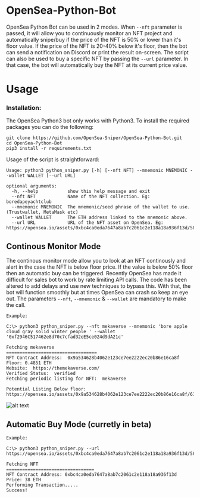 # OpenSea-Python-Bot
OpenSea Python Bot can be used in 2 modes. When `--nft` parameter is passed, it will allow you to continuously monitor an NFT project and automatically snipe/buy if the price of the NFT is 50% or lower than it's floor value. If the price of the NFT is 20-40% below it's floor, then the bot can send a notification on Discord or print the result on-screen. The script can also be used to buy a specific NFT by passing the `--url` parameter. In that case, the bot will automatically buy the NFT at its current price value. 

# Usage
### Installation:

The OpenSea Python3 bot only works with Python3. To install the required packages you can do the following:
```
git clone https://github.com/OpenSea-Sniper/OpenSea-Python-Bot.git
cd OpenSea-Python-Bot
pip3 install -r requirements.txt
```
Usage of the script is straightforward:
```
Usage: python3 python_sniper.py [-h] [--nft NFT] --mnemonic MNEMONIC --wallet WALLET [--url URL]

optional arguments:
  -h, --help           show this help message and exit
  --nft NFT            Name of the NFT collection. Eg: boredapeyachtclub
  --mnemonic MNEMONIC  The mnemonic/seed phrase of the wallet to use.(Trustwallet, MetaMask etc)
  --wallet WALLET      The ETH address linked to the mnemonic above.
  --url URL            URL of the NFT asset on OpenSea. Eg: https://opensea.io/assets/0xbc4ca0eda7647a8ab7c2061c2e118a18a936f13d/5875

```

## Continous Monitor Mode
The continous monitor mode allow you to look at an NFT continously and alert in the case the NFT is below floor price. If the value is below 50% floor then an automatic buy can be triggered. Recently OpenSea has made it difficult for sales bot to work by rate limiting API calls. The code has been altered to add delays and use new techniques to bypass this. With that, the bot will function smoothly but at times OpenSea can crash so keep an eye out. The parameters `--nft`, `--mnemonic` & `--wallet` are mandatory to make the call.
```
Example:

C:\> python3 python_sniper.py --nft mekaverse --mnemonic 'bore apple cloud gray solid winter people ' --wallet '0xf2946C517462e8d70c7cfad32eE5ce024d9dA21c'

Fetching mekaverse
==================================
NFT Contract Address:  0x9a534628b4062e123ce7ee2222ec20b86e16ca8f
Floor: 0.4851 ETH
Website:  https://themekaverse.com/
Verified Status:  verified
Fetching periodic listing for NFT:  mekaverse

Potential Listing Below floor: https://opensea.io/assets/0x9a534628b4062e123ce7ee2222ec20b86e16ca8f/6186
```
![alt text](https://github.com/OpenSea-Sniper/OpenSea-Python-Bot/blob/main/1.png?raw=true)


## Automatic Buy Mode (curretly in beta)
```
Example:

C:\> python3 python_sniper.py --url https://opensea.io/assets/0xbc4ca0eda7647a8ab7c2061c2e118a18a936f13d/5875

Fetching NFT
=================================
NFT Contract Address: 0xbc4ca0eda7647a8ab7c2061c2e118a18a936f13d
Price: 38 ETH
Performing Transaction.....
Success!
```

